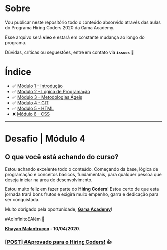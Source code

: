 # Sobre
Vou publicar neste repositório todo o conteúdo absorvido através das aulas do Programa Hiring Coders 2020 da Gama Academy.

Esse arquivo será **vivo** e estará em constante mudança ao longo do programa.

Dúvidas, críticas ou seguestões, entre em contato via **`issues`** 💬

# Índice
- ✅ [Módulo 1 - Introdução](https://github.com/khayan/gamaacademy-hiringcoders/tree/master/modulo-01-introducao)
- ✅ [Módulo 2 - Lógica de Programação](https://github.com/khayan/gamaacademy-hiringcoders/tree/master/modulo-02-logica-de-programacao)
- ✅ [Módulo 3 - Metodologias Ágeis](https://github.com/khayan/gamaacademy-hiringcoders/tree/master/modulo-03-metodologias-ageis)
- ✅ [Módulo 4 - GIT](https://github.com/khayan/gamaacademy-hiringcoders/tree/master/modulo-04-git)
- ✅ [Módulo 5 - HTML](https://github.com/khayan/gamaacademy-hiringcoders/tree/master/modulo-05-html)
- ❌ [Módulo 6 - CSS](#)

___
# Desafio | Módulo 4

## O que você está achando do curso?
Estou achando excelente todo o conteúdo. Começando da base, lógica de programação e conceitos básicos, fundamentais, para qualquer pessoa que deseja iniciar na área de desenvolvimento.

Estou muito feliz em fazer parte do **Hiring Coders**! Estou certo de que esta jornada trará bons frutos e exigirá muito empenho, garra e dedicação para ser conquistada.

Muito obrigado pela oportunidade, **<a href="https://gama.academy/">Gama Academy**</a>!

#AoInfinitoEAlém 🚀

<a href="https://khayan.githup.io">**Khayan Malantrucco</a> - 10/04/2020**.

### <a href="https://www.linkedin.com/feed/update/urn:li:activity:6654065564882882560/">[POST] #Aprovado para o Hiring Coders!</a> 👍
